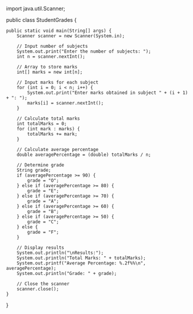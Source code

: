 import java.util.Scanner;

public class StudentGrades {

    public static void main(String[] args) {
        Scanner scanner = new Scanner(System.in);
        
        // Input number of subjects
        System.out.print("Enter the number of subjects: ");
        int n = scanner.nextInt();
        
        // Array to store marks
        int[] marks = new int[n];
        
        // Input marks for each subject
        for (int i = 0; i < n; i++) {
            System.out.print("Enter marks obtained in subject " + (i + 1) + ": ");
            marks[i] = scanner.nextInt();
        }
        
        // Calculate total marks
        int totalMarks = 0;
        for (int mark : marks) {
            totalMarks += mark;
        }
        
        // Calculate average percentage
        double averagePercentage = (double) totalMarks / n;
        
        // Determine grade
        String grade;
        if (averagePercentage >= 90) {
            grade = "O";
        } else if (averagePercentage >= 80) {
            grade = "E";
        } else if (averagePercentage >= 70) {
            grade = "A";
        } else if (averagePercentage >= 60) {
            grade = "B";
        } else if (averagePercentage >= 50) {
            grade = "C";
        } else {
            grade = "F";
        }
        
        // Display results
        System.out.println("\nResults:");
        System.out.println("Total Marks: " + totalMarks);
        System.out.printf("Average Percentage: %.2f%%\n", averagePercentage);
        System.out.println("Grade: " + grade);
        
        // Close the scanner
        scanner.close();
    }
}
